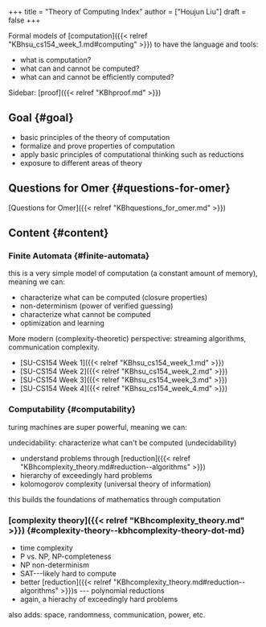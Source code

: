 +++
title = "Theory of Computing Index"
author = ["Houjun Liu"]
draft = false
+++

Formal models of [computation]({{< relref "KBhsu_cs154_week_1.md#computing" >}}) to have the language and tools:

-   what is computation?
-   what can and cannot be computed?
-   what can and cannot be efficiently computed?

Sidebar: [proof]({{< relref "KBhproof.md" >}})


## Goal {#goal}

-   basic principles of the theory of computation
-   formalize and prove properties of computation
-   apply basic principles of computational thinking such as reductions
-   exposure to different areas of theory


## Questions for Omer {#questions-for-omer}

[Questions for Omer]({{< relref "KBhquestions_for_omer.md" >}})


## Content {#content}


### Finite Automata {#finite-automata}

this is a very simple model of computation (a constant amount of memory), meaning we can:

-   characterize what can be computed (closure properties)
-   non-determinism (power of verified guessing)
-   characterize what cannot be computed
-   optimization and learning

More modern (complexity-theoretic) perspective: streaming algorithms, communication complexity.

-   [SU-CS154 Week 1]({{< relref "KBhsu_cs154_week_1.md" >}})
-   [SU-CS154 Week 2]({{< relref "KBhsu_cs154_week_2.md" >}})
-   [SU-CS154 Week 3]({{< relref "KBhsu_cs154_week_3.md" >}})
-   [SU-CS154 Week 4]({{< relref "KBhsu_cs154_week_4.md" >}})


### Computability {#computability}

turing machines are super powerful, meaning we can:

undecidability: characterize what can't be computed (undecidability)

-   understand problems through [reduction]({{< relref "KBhcomplexity_theory.md#reduction--algorithms" >}})
-   hierarchy of exceedingly hard problems
-   kolomogorov complexity (universal theory of information)

this builds the foundations of mathematics through computation


### [complexity theory]({{< relref "KBhcomplexity_theory.md" >}}) {#complexity-theory--kbhcomplexity-theory-dot-md}

-   time complexity
-   P vs. NP, NP-completeness
-   NP non-determinism
-   SAT---likely hard to compute
-   better [reduction]({{< relref "KBhcomplexity_theory.md#reduction--algorithms" >}})s --- polynomial reductions
-   again, a hierachy of exceedingly hard problems

also adds: space, randomness, communication, power, etc.
